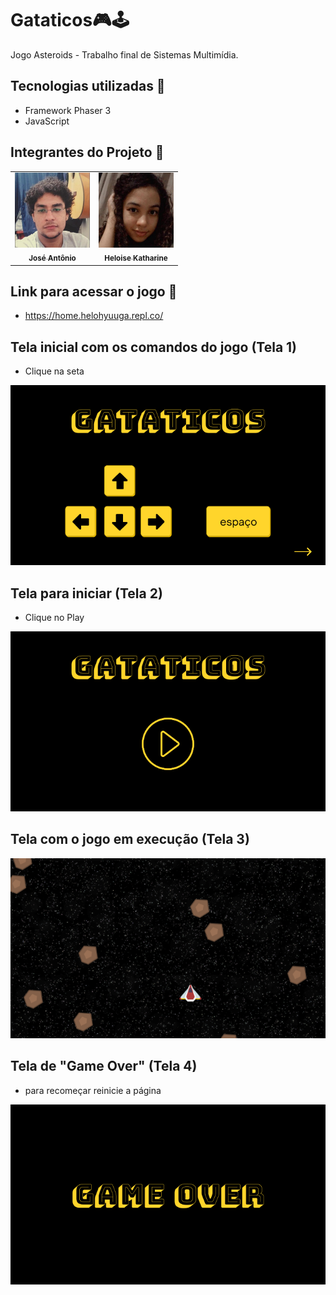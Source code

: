 # Gataticos🎮🕹️

Jogo Asteroids - Trabalho final de Sistemas Multimídia.

## Tecnologias utilizadas 📃

* Framework Phaser 3 
* JavaScript

## Integrantes do Projeto 👀

<table>
  <tr>
    <td align="center">
      <a href="https://github.com/Josefreitas788">
        <img src="https://github.com/Josefreitas788/Gataticos/blob/master/ImagensParaReadme/jose.jpg" heigth="120px;" width="120px;"  alt="Jose"/><br>
        <sub>
          <b>José Antônio</b>
        </sub>
      </a>
    </td>
    <td align="center">
      <a href="https://github.com/HeloiseKatharine">
        <img src="https://github.com/Josefreitas788/Gataticos/blob/master/ImagensParaReadme/heloise.jpg" heigth="120px;" width="120px;" alt="Heloise"/><br>
        <sub>
          <b>Heloise Katharine</b>
        </sub>
      </a>
    </td>
   </tr>
  </table>
   
## Link para acessar o jogo 🔗
* https://home.helohyuuga.repl.co/


## Tela inicial com os comandos do jogo (Tela 1)
* Clique na seta
<img src = "https://github.com/Josefreitas788/Gataticos/blob/master/ImagensParaReadme/print1.png">

## Tela para iniciar (Tela 2)
* Clique no Play
<img src = "https://github.com/Josefreitas788/Gataticos/blob/master/ImagensParaReadme/print2.png">

## Tela com o jogo em execução (Tela 3)
<img src = "https://github.com/Josefreitas788/Gataticos/blob/master/ImagensParaReadme/print3.png">

## Tela de "Game Over" (Tela 4) 
* para recomeçar reinicie a página
<img src = "https://github.com/Josefreitas788/Gataticos/blob/master/ImagensParaReadme/print4.png">
